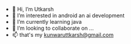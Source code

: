 - 👋 Hi, I’m Utkarsh
- 👀 I’m interested in android an ai development
- 🌱 I’m currently learning java 
- 💞️ I’m looking to collaborate on ...
- 📫 that's my kunwaruttkarsh@gmail.com

<!---
kunwaruttkarsh/kunwaruttkarsh is a ✨ special ✨ repository because its `README.md` (this file) appears on your GitHub profile.
You can click the Preview link to take a look at your changes.
--->
